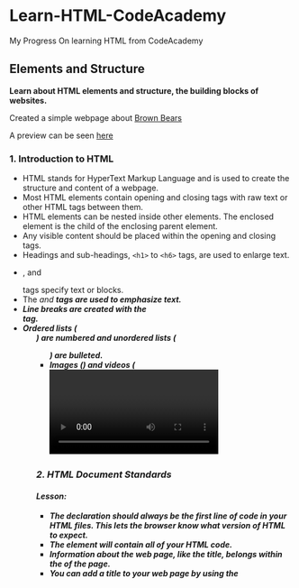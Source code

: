# ****Learn-HTML-CodeAcademy****
My Progress On learning HTML from CodeAcademy


## Elements and Structure
__Learn about HTML elements and structure, the building blocks of websites.__

Created a simple webpage about [Brown Bears](https://github.com/kai-ion/Learn-HTML-CodeAcademy/tree/master/Brown%20Bears)

A preview can be seen [here](https://htmlpreview.github.io/?https://github.com/kai-ion/Learn-HTML-CodeAcademy/blob/master/Brown%20Bears/index.html)
  ### 1. Introduction to HTML
  - HTML stands for HyperText Markup Language and is used to create the structure and content of a webpage.
  - Most HTML elements contain opening and closing tags with raw text or other HTML tags between them.
  - HTML elements can be nested inside other elements. The enclosed element is the child of the enclosing parent element.
  - Any visible content should be placed within the opening and closing <body> tags.
  - Headings and sub-headings, ``<h1>`` to ``<h6>`` tags, are used to enlarge text.
  - <p>, <span> and <div> tags specify text or blocks.
  - The <em> and <strong> tags are used to emphasize text.
  - Line breaks are created with the <br> tag.
  - Ordered lists (<ol>) are numbered and unordered lists (<ul>) are bulleted.
  - Images (<img>) and videos (<video>) can be added by linking to an existing source.
  
  ### 2. HTML Document Standards
  #### Lesson:
  - The <!DOCTYPE html> declaration should always be the first line of code in your HTML files. This lets the browser know what version of HTML to expect.
  - The <html> element will contain all of your HTML code.
  - Information about the web page, like the title, belongs within the <head> of the page.
  - You can add a title to your web page by using the <title> element, inside of the head.
  - A webpage’s title appears in a browser’s tab.
  - Anchor tags (<a>) are used to link to internal pages, external pages or content on the same page.
  - You can create sections on a webpage and jump to them using <a> tags and adding ids to the elements you wish to jump to.
  - Whitespace between HTML elements helps make code easier to read while not changing how elements appear in the browser.
  - Indentation also helps make code easier to read. It makes parent-child relationships visible.
  - Comments are written in HTML using the following syntax: <!-- comment -->.
